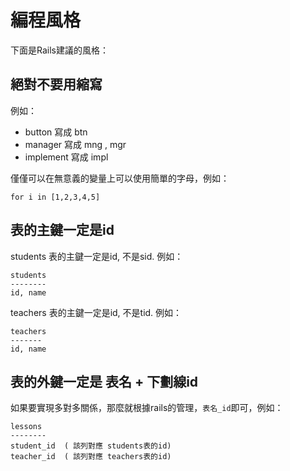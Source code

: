 # 編程風格

下面是Rails建議的風格：

## 絕對不要用縮寫

例如：

- button 寫成 btn
- manager 寫成 mng , mgr
- implement 寫成 impl

僅僅可以在無意義的變量上可以使用簡單的字母，例如：

`for i in [1,2,3,4,5]`

## 表的主鍵一定是id

students 表的主鍵一定是id, 不是sid. 例如：

```
students
--------
id, name
```

teachers 表的主鍵一定是id, 不是tid. 例如：

```
teachers
-------
id, name
```

## 表的外鍵一定是 表名 + 下劃線id

如果要實現多對多關係，那麼就根據rails的管理，`表名_id`即可，例如：

```
lessons
--------
student_id  ( 該列對應 students表的id)
teacher_id  ( 該列對應 teachers表的id)
```



